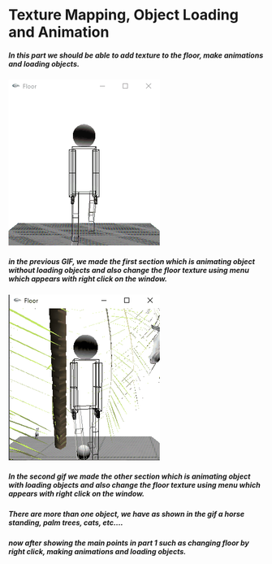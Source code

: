 # Texture Mapping, Object Loading and Animation

##### In this part we should be able to add texture to the floor, make animations and loading objects.

![alt text for screen readers](../assets/res1.gif "Text to show on mouseover")

##### in the previous GIF, we made the first section which is animating object without loading objects and also change the floor texture using menu which appears with right click on the window.

![Animation  objects](../assets/res2.gif)

 	

##### In the second gif we made the other section which is animating object with loading objects and also change the floor texture using menu which appears with right click on the window.

##### There are more than one object, we have as shown in the gif a horse standing, palm trees, cats, etc....

##### now after showing the main points in part 1 such as changing floor by right click, making animations and loading objects.